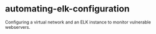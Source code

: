 # automating-elk-configuration
Configuring a virtual network and an ELK instance to monitor vulnerable webservers.
